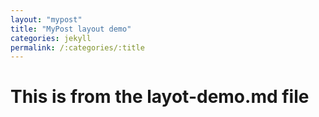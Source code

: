 ```yaml
---
layout: "mypost"
title: "MyPost layout demo"
categories: jekyll
permalink: /:categories/:title
---
```


# This is from the layot-demo.md file